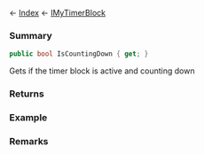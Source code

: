 ← [Index](Api-Index) ← [IMyTimerBlock](SpaceEngineers.Game.ModAPI.Ingame.IMyTimerBlock)

### Summary

```csharp
public bool IsCountingDown { get; }
```

Gets if the timer block is active and counting down

### Returns

### Example

### Remarks

